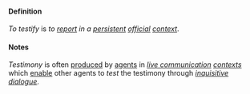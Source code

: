 #### Definition

*To testify* is *to [report](https://github.com/gcassel/Modular-Organization-Terminology/blob/master/terms/report.md) in a [persistent](https://github.com/gcassel/Modular-Organization-Terminology/blob/master/terms/persist.md) [official](https://github.com/gcassel/Modular-Organization-Terminology/blob/master/terms/official.md) [context](https://github.com/gcassel/Modular-Organization-Terminology/blob/master/terms/context.md)*.
	
#### Notes

*Testimony* is often [produced](https://github.com/gcassel/Modular-Organization-Terminology/blob/master/terms/produce.md) by [agents](https://github.com/gcassel/Modular-Organization-Terminology/blob/master/terms/agent.md) in *[live communication](https://github.com/gcassel/Modular-Organization-Terminology/blob/master/compound-terms/live-communication.md) [contexts](https://github.com/gcassel/Modular-Organization-Terminology/blob/master/terms/context.md)* which [enable](https://github.com/gcassel/Modular-Organization-Terminology/blob/master/terms/enable.md) other agents to *test* the testimony through *[inquisitive](https://github.com/gcassel/Modular-Organization-Terminology/blob/master/terms/ask.md) [dialogue](https://github.com/gcassel/Modular-Organization-Terminology/blob/master/terms/dialogue.md)*.
